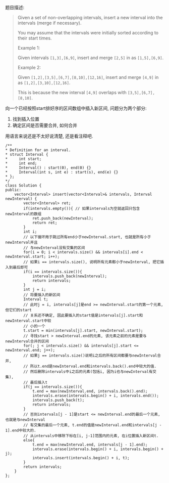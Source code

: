 题目描述:

>Given a set of non-overlapping intervals, insert a new interval into the intervals (merge if necessary).
>
>You may assume that the intervals were initially sorted according to their start times.
>
>Example 1:
>
>Given intervals `[1,3],[6,9]`, insert and merge `[2,5]` in as `[1,5],[6,9]`.
>
>Example 2:
>
>Given `[1,2],[3,5],[6,7],[8,10],[12,16]`, insert and merge `[4,9]` in as `[1,2],[3,10],[12,16]`.
>
>This is because the new interval `[4,9]` overlaps with `[3,5],[6,7],[8,10]`.

向一个已经按照start排好序的区间数组中插入新区间, 问题分为两个部分:

1. 找到插入位置
2. 确定区间是否需要合并, 如何合并

用语言来说还是不太好说清楚, 还是看注释吧.

    /**
    * Definition for an interval.
    * struct Interval {
    *     int start;
    *     int end;
    *     Interval() : start(0), end(0) {}
    *     Interval(int s, int e) : start(s), end(e) {}
    * };
    */
    class Solution {
    public:
        vector<Interval> insert(vector<Interval>& intervals, Interval newInterval) {
            vector<Interval> ret;
            if(intervals.empty()){ // 如果intervals为空就返回只包含newInterval的数组
                ret.push_back(newInterval);
                return ret;
            }
            int i;
            // 以下循环用于跳过所有end小于newInterval.start, 也就是所有小于newInterval并且
            // 与newInterval没有交集的区间
            for(i = 0; i < intervals.size() && intervals[i].end < newInterval.start; i++);
            // 如果i == intervals.size(), 说明所有元素都小于newInterval, 把它插入到最后即可
            if(i == intervals.size()){
                intervals.push_back(newInterval);
                return intervals;
            }
            int j = i;
            // 将要插入的新区间
            Interval t;
            // 此时j = i, intervals[j]是end >= newInterval.start的第一个元素,但它们的start
            // 关系还不确定, 因此要插入的start值是intervals[j].start和newInterval.start中较
            // 小的一个
            t.start = min(intervals[j].start, newInterval.start);
            // 寻找start > newInterval.end的元素, 该元素之前的元素是要与newInterval合并的区间
            for(; j < intervals.size() && intervals[j].start <= newInterval.end; j++);
            // 如果j == intervals.size()说明i之后的所有区间都要与newInterval合并,
            // 所以t.end是newInterval.end和intervals.back().end中较大的值.
            // 然后删除intervals中i之后的元素(包括i, 因为i也与newInterval有交集),
            // 最后插入t
            if(j == intervals.size()){
                t.end = max(newInterval.end, intervals.back().end);
                intervals.erase(intervals.begin() + i, intervals.end());
                intervals.push_back(t);
                return intervals;
            }
            // 否则intervals[j - 1]是start <= newInterval.end的最后一个元素, 也就是与newInterval
            // 有交集的最后一个元素, t.end的值是newInterval.end和intervals[j - 1].end中较大的.
            // 从intervals中移除下标在[i, j-1]范围内的元素, 在i位置插入新区间t.
            else{
                t.end = max(newInterval.end, intervals[j - 1].end);
                intervals.erase(intervals.begin() + i, intervals.begin() + j);
                intervals.insert(intervals.begin() + i, t);
            }
            return intervals;
        }
    };